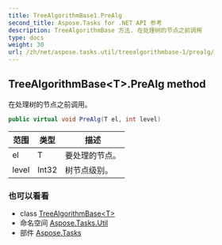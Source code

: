 ```yaml
---
title: TreeAlgorithmBase1.PreAlg
second_title: Aspose.Tasks for .NET API 参考
description: TreeAlgorithmBase 方法. 在处理树的节点之前调用
type: docs
weight: 30
url: /zh/net/aspose.tasks.util/treealgorithmbase-1/prealg/
---
```

## TreeAlgorithmBase&lt;T&gt;.PreAlg method

在处理树的节点之前调用。

```csharp
public virtual void PreAlg(T el, int level)
```

| 范围 | 类型 | 描述 |
| --- | --- | --- |
| el | T | 要处理的节点。 |
| level | Int32 | 树节点级别。 |

### 也可以看看

* class [TreeAlgorithmBase&lt;T&gt;](../)
* 命名空间 [Aspose.Tasks.Util](../../treealgorithmbase-1/)
* 部件 [Aspose.Tasks](../../../)


